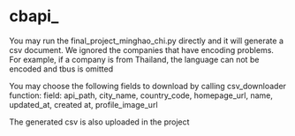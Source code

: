 # cbapi_
You may run the final_project_minghao_chi.py directly and it will generate a csv document.
We ignored the companies that have encoding problems. For example, if a company is from Thailand, the language can not be encoded and tbus is omitted

You may choose the following fields to download by calling csv_downloader function:
field: api_path, city_name, country_code, homepage_url, name, updated_at, created at, profile_image_url

The generated csv is also uploaded in the project
